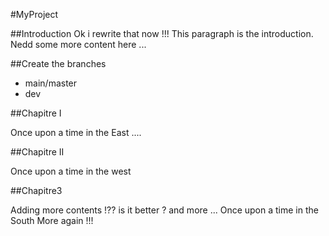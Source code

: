 #MyProject

##Introduction
Ok i rewrite that now !!!
This paragraph is the introduction. Nedd some more content here ...

##Create the branches

- main/master
- dev

##Chapitre I

Once upon a time in the East ....


##Chapitre II

Once upon a time in the west

##Chapitre3

Adding more contents !?? is it better ?
and more ...
Once upon a time in the South
More again !!!